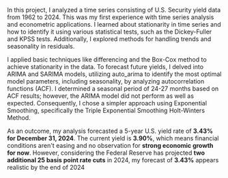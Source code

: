 In this project, I analyzed a time series consisting of U.S. Security yield data from 1962 to 2024. This was my first experience with time series analysis and econometric applications. I learned about stationarity in time series and how to identify it using various statistical tests, such as the Dickey-Fuller and KPSS tests. Additionally, I explored methods for handling trends and seasonality in residuals.

I applied basic techniques like differencing and the Box-Cox method to achieve stationarity in the data. To forecast future yields, I delved into ARIMA and SARIMA models, utilizing auto_arima to identify the most optimal model parameters, including seasonality, by analyzing autocorrelation functions (ACF). I determined a seasonal period of 24-27 months based on ACF results; however, the ARIMA model did not perform as well as expected. Consequently, I chose a simpler approach using Exponential Smoothing, specifically the Triple Exponential Smoothing Holt-Winters Method.

As an outcome, my analysis forecasted a 5-year U.S. yield rate of **3.43% for December 31, 2024**. The current yield is **3.90%**, which means financial conditions aren't easing and no observation for **strong economic growth for now**. However, considering the Federal Reserve has projected **two additional 25 basis point rate cuts** in 2024, my forecast of **3.43%** appears realistic by the end of 2024

